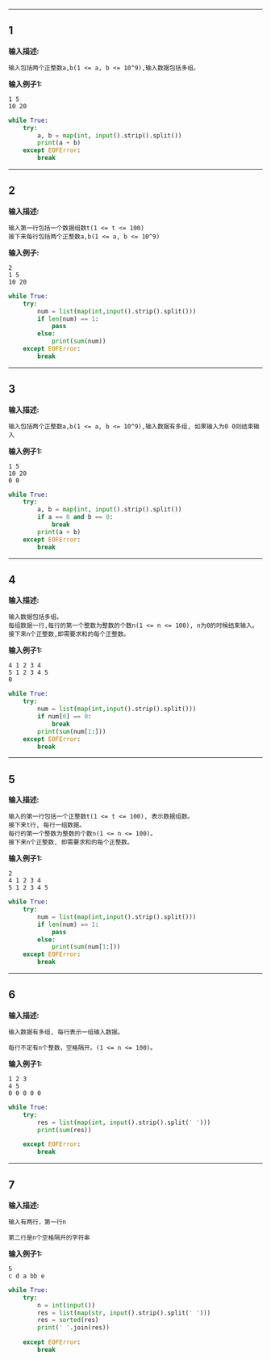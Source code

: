 ------



## 1

**输入描述:**

```
输入包括两个正整数a,b(1 <= a, b <= 10^9),输入数据包括多组。
```

**输入例子1:**

```
1 5
10 20
```



```python
while True:
    try:
        a, b = map(int, input().strip().split())
        print(a + b)
    except EOFError:
        break
```



------



## 2

**输入描述:**

```
输入第一行包括一个数据组数t(1 <= t <= 100)
接下来每行包括两个正整数a,b(1 <= a, b <= 10^9)
```

**输入例子:**

```
2
1 5
10 20
```



```python
while True:
    try:
        num = list(map(int,input().strip().split()))
        if len(num) == 1:
            pass
        else:
            print(sum(num))
    except EOFError:
        break
```



------



## 3

**输入描述:**

```
输入包括两个正整数a,b(1 <= a, b <= 10^9),输入数据有多组, 如果输入为0 0则结束输入
```

**输入例子1:**

```
1 5
10 20
0 0
```



```python
while True:
    try:
        a, b = map(int, input().strip().split())
        if a == 0 and b == 0:
            break
        print(a + b)
    except EOFError:
        break 
```



------



## 4

**输入描述:**

```
输入数据包括多组。
每组数据一行,每行的第一个整数为整数的个数n(1 <= n <= 100), n为0的时候结束输入。
接下来n个正整数,即需要求和的每个正整数。
```

**输入例子1:**

```
4 1 2 3 4
5 1 2 3 4 5
0
```



```python
while True:
    try:
        num = list(map(int,input().strip().split()))
        if num[0] == 0:
            break
        print(sum(num[1:]))
    except EOFError:
        break      
```



------



## 5

**输入描述:**

```
输入的第一行包括一个正整数t(1 <= t <= 100), 表示数据组数。
接下来t行, 每行一组数据。
每行的第一个整数为整数的个数n(1 <= n <= 100)。
接下来n个正整数, 即需要求和的每个正整数。
```

**输入例子1:**

```
2
4 1 2 3 4
5 1 2 3 4 5
```



```python
while True:
    try:
        num = list(map(int,input().strip().split()))
        if len(num) == 1:
            pass
        else:
            print(sum(num[1:]))
    except EOFError:
        break
```



------



## 6

**输入描述:**

```
输入数据有多组, 每行表示一组输入数据。

每行不定有n个整数，空格隔开。(1 <= n <= 100)。
```

**输入例子1:**

```
1 2 3
4 5
0 0 0 0 0
```



```python
while True:
    try:
        res = list(map(int, input().strip().split(' ')))
        print(sum(res))

    except EOFError:
        break
```



------



## 7

**输入描述:**

```
输入有两行，第一行n

第二行是n个空格隔开的字符串
```



**输入例子1:**

```
5
c d a bb e
```



```python
while True:
    try:
        n = int(input())
        res = list(map(str, input().strip().split(' ')))
        res = sorted(res)
        print(' '.join(res))

    except EOFError:
        break
```

